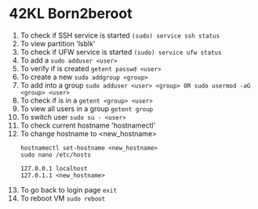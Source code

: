 # 42KL Born2beroot



1. To check if SSH service is started  `(sudo) service ssh status`
2. To view partition 'lsblk'
3. To check if UFW service is started `(sudo) service ufw status`
4. To add a <user> `sudo adduser <user>`
5. To verify if <user> is created `getent passwd <user>`
6. To create a new <group> `sudo addgroup <group>`
7. To add <user> into a group `sudo adduser <user> <group> OR sudo usermod -aG  <group> <user>`
8. To check if <user> is in a <group> `getent <group> <user>`
9. To view all users in a group `getent group`
10. To switch user `sudo su - <user>`
11. To check current hostname 'hostnamectl'
12. To change hostname to <new_hostname>
    ```
    hostnamectl set-hostname <new_hostname>
    sudo nano /etc/hosts
    
    127.0.0.1 localhost
    127.0.1.1 <new_hostname>
    ```
13. To go back to login page `exit`
14. To reboot VM `sudo reboot`
